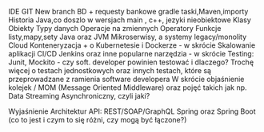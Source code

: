 IDE
GIT
New branch
BD + requesty bankowe
gradle taski,Maven,importy
Historia Java,co doszlo w wersjach
main , c++, jezyki nieobiektowe
Klasy
Obiekty
Typy danych
Operacje na zmiennych
Operatory
Funkcje
listy,mapy,sety
Java oraz JVM
Mikroserwisy, a systemy legacy/monolity
Cloud
Konteneryzacja + o Kubernetesie i Dockerze - w skrócie
Skalowanie aplikacji
CI/CD Jenkins oraz inne popularne narzędzia - w skrócie
Testing: Junit, Mockito - czy soft. developer powinien testować i dlaczego? Trochę więcej o testach jednostkowych oraz innych testach, które są przeprowadzane z ramienia software developera
W skrócie objaśnienie kolejek / MOM (Message Oriented Middleware) oraz pojęć takich jak np. Data Streaming
Asynchroniczny, czyli jaki?














Wyjaśnienie Architektur API: REST/SOAP/GraphQL
Spring oraz Spring Boot (co to jest i czym to się różni, czy mogą być łączone?)
